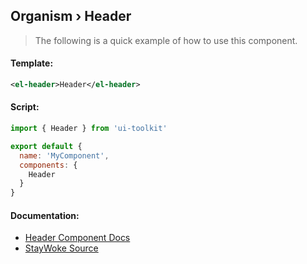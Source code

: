 Organism › Header
---
> The following is a quick example of how to use this component.


#### Template:

```xml
<el-header>Header</el-header>
```


#### Script:
```js
import { Header } from 'ui-toolkit'

export default {
  name: 'MyComponent',
  components: {
    Header
  }
}
```


#### Documentation:

* [Header Component Docs](https://element.eleme.io/#/en-US/component/container)
* [StayWoke Source](https://github.com/staywoke/ui-toolkit/tree/master/src/components/organisms/header)
